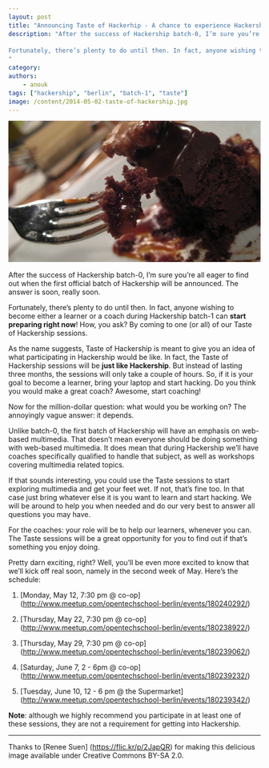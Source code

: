 ```yaml
---
layout: post
title: "Announcing Taste of Hackerhip - A chance to experience Hackership first hand"
description: "After the success of Hackership batch-0, I’m sure you’re all eager to find out when the first official batch of Hackership will be announced. The answer is soon, really soon. 

Fortunately, there’s plenty to do until then. In fact, anyone wishing to become either a learner or a coach during Hackership batch-1 can start preparing right now! How, you ask? By coming to one (or all) of our Taste of Hackership sessions.
"
category:
authors:
    - anouk
tags: ["hackership", "berlin", "batch-1", "taste"]
image: /content/2014-05-02-taste-of-hackership.jpg
---
```


![Get a taste of Hackership](/content/2014-05-02-taste-of-hackership.jpg)

After the success of Hackership batch-0, I’m sure you’re all eager to find out when the first official batch of Hackership will be announced. The answer is soon, really soon. 

Fortunately, there’s plenty to do until then. In fact, anyone wishing to become either a learner or a coach during Hackership batch-1 can **start preparing right now**! How, you ask? By coming to one (or all) of our Taste of Hackership sessions.

As the name suggests, Taste of Hackership is meant to give you an idea of what participating in Hackership would be like. In fact, the Taste of Hackership sessions will be **just like Hackership**. But instead of lasting three months, the sessions will only take a couple of hours. So, if it is your goal to become a learner, bring your laptop and start hacking. Do you think you would make a great coach? Awesome, start coaching!

Now for the million-dollar question: what would you be working on? The annoyingly vague answer: it depends.

Unlike batch-0, the first batch of Hackership will have an emphasis on web-based multimedia. That doesn’t mean everyone should be doing something with web-based multimedia. It does mean that during Hackership we’ll have coaches specifically qualified to handle that subject, as well as workshops covering multimedia related topics. 

If that sounds interesting, you could use the Taste sessions to start exploring multimedia and get your feet wet. If not, that’s fine too. In that case just bring whatever else it is you want to learn and start hacking. We will be around to help you when needed and do our very best to answer all questions you may have.

For the coaches: your role will be to help our learners, whenever you can. The Taste sessions will be a great opportunity for you to find out if that’s something you enjoy doing. 

Pretty darn exciting, right? Well, you’ll be even more excited to know that we’ll kick off real soon, namely in the second week of May. Here’s the schedule: 

1. [Monday, May 12, 7:30 pm @ co-op] (http://www.meetup.com/opentechschool-berlin/events/180240292/)

2. [Thursday, May 22, 7:30 pm @ co-op] (http://www.meetup.com/opentechschool-berlin/events/180238922/)

3. [Thursday, May 29, 7:30 pm @ co-op] (http://www.meetup.com/opentechschool-berlin/events/180239062/)

4. [Saturday, June 7, 2 - 6pm @ co-op] (http://www.meetup.com/opentechschool-berlin/events/180239232/)

5. [Tuesday, June 10, 12 - 6 pm @ the Supermarket] (http://www.meetup.com/opentechschool-berlin/events/180239342/)

**Note**: although we highly recommend you participate in at least one of these sessions, they are not a requirement for getting into Hackership.


---
Thanks to [Renee Suen] (https://flic.kr/p/2JapQR) for making this delicious image available under Creative Commons BY-SA 2.0.
